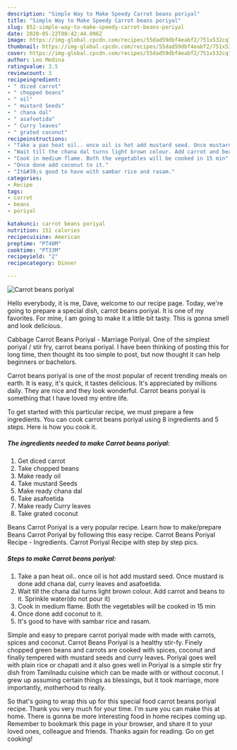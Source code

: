 ```yaml
---
description: "Simple Way to Make Speedy Carrot beans poriyal"
title: "Simple Way to Make Speedy Carrot beans poriyal"
slug: 852-simple-way-to-make-speedy-carrot-beans-poriyal
date: 2020-05-22T00:42:44.096Z
image: https://img-global.cpcdn.com/recipes/55dad59dbf4eabf2/751x532cq70/carrot-beans-poriyal-recipe-main-photo.jpg
thumbnail: https://img-global.cpcdn.com/recipes/55dad59dbf4eabf2/751x532cq70/carrot-beans-poriyal-recipe-main-photo.jpg
cover: https://img-global.cpcdn.com/recipes/55dad59dbf4eabf2/751x532cq70/carrot-beans-poriyal-recipe-main-photo.jpg
author: Leo Medina
ratingvalue: 3.5
reviewcount: 3
recipeingredient:
- " diced carrot"
- " chopped beans"
- " oil"
- " mustard Seeds"
- " chana dal"
- " asafoetida"
- " Curry leaves"
- " grated coconut"
recipeinstructions:
- "Take a pan heat oil.. once oil is hot add mustard seed. Once mustard is done add chana dal, curry leaves and asafoetida."
- "Wait till the chana dal turns light brown colour. Add carrot and beans to it. Sprinkle water(do not pour it)"
- "Cook in medium flame. Both the vegetables will be cooked in 15 min"
- "Once done add coconut to it."
- "It&#39;s good to have with sambar rice and rasam."
categories:
- Recipe
tags:
- carrot
- beans
- poriyal

katakunci: carrot beans poriyal 
nutrition: 151 calories
recipecuisine: American
preptime: "PT40M"
cooktime: "PT33M"
recipeyield: "2"
recipecategory: Dinner

---
```



![Carrot beans poriyal](https://img-global.cpcdn.com/recipes/55dad59dbf4eabf2/751x532cq70/carrot-beans-poriyal-recipe-main-photo.jpg)

Hello everybody, it is me, Dave, welcome to our recipe page. Today, we're going to prepare a special dish, carrot beans poriyal. It is one of my favorites. For mine, I am going to make it a little bit tasty. This is gonna smell and look delicious.

Cabbage Carrot Beans Poriyal - Marriage Poriyal. One of the simplest poriyal / stir fry, carrot beans poriyal. I have been thinking of posting this for long time, then thought its too simple to post, but now thought it can help beginners or bachelors.

Carrot beans poriyal is one of the most popular of recent trending meals on earth. It is easy, it's quick, it tastes delicious. It's appreciated by millions daily. They are nice and they look wonderful. Carrot beans poriyal is something that I have loved my entire life.


To get started with this particular recipe, we must prepare a few ingredients. You can cook carrot beans poriyal using 8 ingredients and 5 steps. Here is how you cook it.

<!--inarticleads1-->

##### The ingredients needed to make Carrot beans poriyal:

1. Get  diced carrot
1. Take  chopped beans
1. Make ready  oil
1. Take  mustard Seeds
1. Make ready  chana dal
1. Take  asafoetida
1. Make ready  Curry leaves
1. Take  grated coconut


Beans Carrot Poriyal is a very popular recipe. Learn how to make/prepare Beans Carrot Poriyal by following this easy recipe. Carrot Beans Poriyal Recipe - Ingredients. Carrot Poriyal Recipe with step by step pics. 

<!--inarticleads2-->

##### Steps to make Carrot beans poriyal:

1. Take a pan heat oil.. once oil is hot add mustard seed. Once mustard is done add chana dal, curry leaves and asafoetida.
1. Wait till the chana dal turns light brown colour. Add carrot and beans to it. Sprinkle water(do not pour it)
1. Cook in medium flame. Both the vegetables will be cooked in 15 min
1. Once done add coconut to it.
1. It&#39;s good to have with sambar rice and rasam.


Simple and easy to prepare carrot poriyal made with made with carrots, spices and coconut. Carrot Beans Poriyal is a healthy stir-fy. Finely chopped green beans and carrots are cooked with spices, coconut and finally tempered with mustard seeds and curry leaves. Poriyal goes well with plain rice or chapati and it also goes well in Poriyal is a simple stir fry dish from Tamilnadu cuisine which can be made with or without coconut. I grew up assuming certain things as blessings, but it took marriage, more importantly, motherhood to really. 

So that's going to wrap this up for this special food carrot beans poriyal recipe. Thank you very much for your time. I'm sure you can make this at home. There is gonna be more interesting food in home recipes coming up. Remember to bookmark this page in your browser, and share it to your loved ones, colleague and friends. Thanks again for reading. Go on get cooking!
